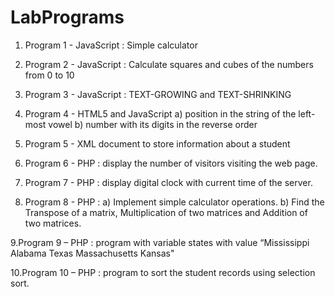 # LabPrograms

1. Program 1 - JavaScript : Simple calculator 

2. Program 2 - JavaScript : Calculate squares and cubes of the numbers from 0 to 10

3. Program 3 - JavaScript : TEXT-GROWING and TEXT-SHRINKING 

4. Program 4 - HTML5 and JavaScript 
a) position in the string of the left-most vowel
b) number with its digits in the reverse order

5. Program 5 - XML document to store information about a student

6. Program 6 - PHP : display the number of visitors visiting the web page. 

7. Program 7 - PHP : display digital clock with current time of the server.

8. Program 8 - PHP :
a) Implement simple calculator operations. 
b) Find the Transpose of a matrix, Multiplication of two matrices and Addition of two matrices.

9.Program 9 – PHP : program with variable states with value “Mississippi Alabama Texas Massachusetts Kansas"

10.Program 10 – PHP : program to sort the student records using selection sort.
